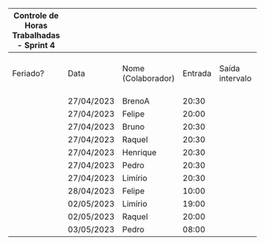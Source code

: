 | Controle de Horas Trabalhadas - Sprint 4 |  |  |  |  |  |  |  |  |  |  |
| --- | --- | --- | --- | --- | --- | --- | --- | --- | --- | --- |
| Feriado? | Data | Nome (Colaborador) | Entrada | Saída intervalo | Retorno intervalo | Saída | Total horas |  | Nome (Colaborador) | Total horas do sprint |
|  | 27/04/2023 | BrenoA | 20:30 |  |  | 22:00 | 1:30:00 |  | BrenoA | 01:30 |
|  | 27/04/2023 | Felipe | 20:00 |  |  | 23:00 | 3:00:00 |  | Bruno | 01:30 |
|  | 27/04/2023 | Bruno | 20:30 |  |  | 22:00 | 1:30:00 |  | Felipe | 04:30 |
|  | 27/04/2023 | Raquel | 20:30 |  |  | 22:00 | 1:30:00 |  | Henrique | 01:30 |
|  | 27/04/2023 | Henrique | 20:30 |  |  | 22:00 | 1:30:00 |  | Limírio | 03:00 |
|  | 27/04/2023 | Pedro | 20:30 |  |  | 22:00 | 1:30:00 |  | Pedro | 03:00 |
|  | 27/04/2023 | Limírio | 20:30 |  |  | 22:00 | 1:30:00 |  | Raquel | 01:30 |
|  | 28/04/2023 | Felipe | 10:00 |  |  | 11:30 | 1:30:00 |  |  |  |
|  | 02/05/2023 | Limírio | 19:00 |  |  | 20:30 | 1:30:00 |  |  |  |
|  | 02/05/2023 | Raquel  | 20:00 |  |  | 20:30 | 0:30:00 |  |  |  |
|  | 03/05/2023 | Pedro | 08:00 |  |  | 09:30 | 1:30:00 |  |  |  |
